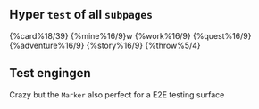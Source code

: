 ## Hyper `test` of all `subpages`
{%card%18/39}
{%mine%16/9}w
{%work%16/9}
{%quest%16/9}
{%adventure%16/9}
{%story%16/9}
{%throw%5/4}

## Test engingen
Crazy but the `Marker` also perfect for a E2E testing surface
